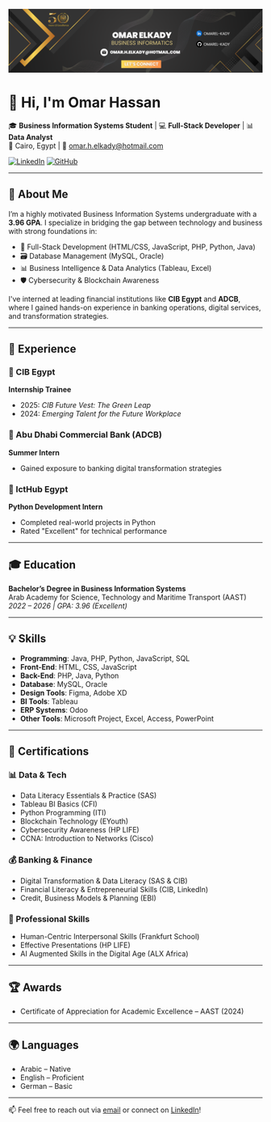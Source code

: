 ![baner](https://github.com/omarel-kady/omarel-kady/blob/355ca4a9d87da59e2e7b405f5919c1686c4410f5/Omar%20Elkady%20(2).png)
# 👋 Hi, I'm Omar Hassan

🎓 **Business Information Systems Student** | 💻 **Full-Stack Developer** | 📊 **Data Analyst**  
📍 Cairo, Egypt | 📧 omar.h.elkady@hotmail.com 

[![LinkedIn](https://img.shields.io/badge/LinkedIn-omar--elkady-blue?logo=linkedin)](https://linkedin.com/in/omarelkadyy)
[![GitHub](https://img.shields.io/badge/GitHub-omarel--kady-black?logo=github)](https://github.com/omarel-kady)

---

## 🧠 About Me

I’m a highly motivated Business Information Systems undergraduate with a **3.96 GPA**. I specialize in bridging the gap between technology and business with strong foundations in:

- 🧩 Full-Stack Development (HTML/CSS, JavaScript, PHP, Python, Java)
- 🗃️ Database Management (MySQL, Oracle)
- 📊 Business Intelligence & Data Analytics (Tableau, Excel)
- 🛡️ Cybersecurity & Blockchain Awareness

I've interned at leading financial institutions like **CIB Egypt** and **ADCB**, where I gained hands-on experience in banking operations, digital services, and transformation strategies.

---

## 💼 Experience

### 🔹 CIB Egypt  
**Internship Trainee**  
- 2025: *CIB Future Vest: The Green Leap*  
- 2024: *Emerging Talent for the Future Workplace*

### 🔹 Abu Dhabi Commercial Bank (ADCB)  
**Summer Intern**  
- Gained exposure to banking digital transformation strategies

### 🔹 IctHub Egypt  
**Python Development Intern**  
- Completed real-world projects in Python  
- Rated "Excellent" for technical performance

---

## 🎓 Education

**Bachelor’s Degree in Business Information Systems**  
Arab Academy for Science, Technology and Maritime Transport (AAST)  
*2022 – 2026 | GPA: 3.96 (Excellent)*

---

## 💡 Skills

- **Programming**: Java, PHP, Python, JavaScript, SQL  
- **Front-End**: HTML, CSS, JavaScript  
- **Back-End**: PHP, Java, Python  
- **Database**: MySQL, Oracle  
- **Design Tools**: Figma, Adobe XD  
- **BI Tools**: Tableau  
- **ERP Systems**: Odoo  
- **Other Tools**: Microsoft Project, Excel, Access, PowerPoint

---

## 📜 Certifications

### 📊 Data & Tech
- Data Literacy Essentials & Practice (SAS)  
- Tableau BI Basics (CFI)  
- Python Programming (ITI)  
- Blockchain Technology (EYouth)  
- Cybersecurity Awareness (HP LIFE)  
- CCNA: Introduction to Networks (Cisco)

### 💰 Banking & Finance
- Digital Transformation & Data Literacy (SAS & CIB)  
- Financial Literacy & Entrepreneurial Skills (CIB, LinkedIn)  
- Credit, Business Models & Planning (EBI)

### 🤝 Professional Skills
- Human-Centric Interpersonal Skills (Frankfurt School)  
- Effective Presentations (HP LIFE)  
- AI Augmented Skills in the Digital Age (ALX Africa)

---

## 🏆 Awards

- Certificate of Appreciation for Academic Excellence – AAST (2024)

---

## 🌍 Languages

- Arabic – Native  
- English – Proficient  
- German – Basic

---

📫 Feel free to reach out via [email](mailto:omar.h.elkady@hotmail.com) or connect on [LinkedIn](https://linkedin.com/in/omarelkadyy)!

